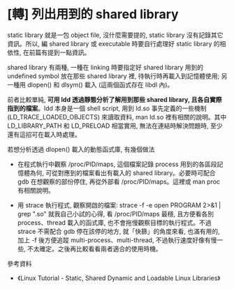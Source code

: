 # [轉] 列出用到的 shared library

static library 就是一包 object file, 沒什麼需要提的, static library 沒有記錄其它資訊。所以, 編 shared library 或 executable 時要自行處理好 static library 的相依性, 在前篇有提到一點資訊。

shared library 有兩種, 一種在 linking 時要指定好 shared library 用到的 undefined symbol 放在那些 shared library 裡, 待執行時再載入到記憶體使用; 另一種用 dlopen() 和 dlsym() 載入 (這兩個函式存在 libdl 內)。

前者比較單純, **可用 ldd 透過靜態分析了解用到那些 shared library, 且各自實際指到的檔案**。ldd 本身是一個 shell script, 用到 ld.so 事先定義的一些機制 (LD_TRACE_LOADED_OBJECTS) 來讀取資料, man ld.so 裡有相關的說明。其中 LD_LIBRARY_PATH 和 LD_PRELOAD 相當實用, 無法在連結時解決問題時, 至少還有這招可在載入時處理。

若想分析透過 dlopen() 載入的動態函式庫, 有幾個做法

- 在程式執行中觀察 /proc/PID/maps, 這個檔案記錄 process 用到的各區段記憶體為何, 可從對應到的檔案看出有載入的 shared library。必要時可配合 gdb 在想觀察的部份停住, 再從外部看 /proc/PID/maps。這裡或 man proc 有相關說明。

- 用 strace 執行程式, 觀察開啟的檔案: strace -f -e open PROGRAM 2>&1 | grep "\.so"
就我自己小試的心得, 看 /proc/PID/maps 最穩, 且方便看各別 process、thread 載入的函式庫, 也不會拖慢觀察目標的執行程式。不過 strace 不需配合 gdb 停在該停的地方, 就「快篩」的角度來看, 也滿有用的, 加上 -f 後方便追蹤 multi-process、multi-thread, 不過執行速度好像有慢一些, 不太確定。之後再比較看看兩者適合的使用時機。

參考資料
- 《Linux Tutorial - Static, Shared Dynamic and Loadable Linux Libraries》
